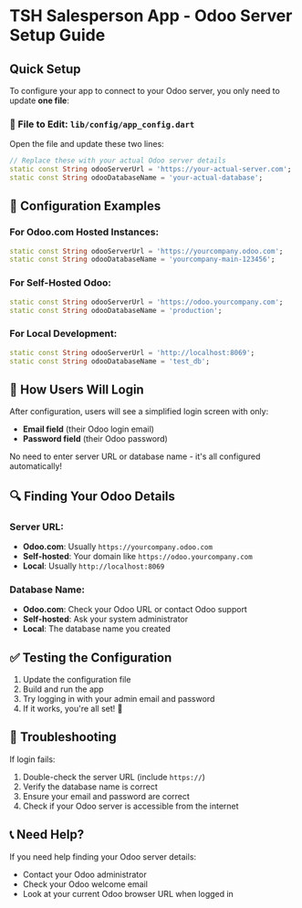 # TSH Salesperson App - Odoo Server Setup Guide

## Quick Setup

To configure your app to connect to your Odoo server, you only need to update **one file**:

### 📁 File to Edit: `lib/config/app_config.dart`

Open the file and update these two lines:

```dart
// Replace these with your actual Odoo server details
static const String odooServerUrl = 'https://your-actual-server.com';
static const String odooDatabaseName = 'your-actual-database';
```

## 🔧 Configuration Examples

### For Odoo.com Hosted Instances:
```dart
static const String odooServerUrl = 'https://yourcompany.odoo.com';
static const String odooDatabaseName = 'yourcompany-main-123456';
```

### For Self-Hosted Odoo:
```dart
static const String odooServerUrl = 'https://odoo.yourcompany.com';
static const String odooDatabaseName = 'production';
```

### For Local Development:
```dart
static const String odooServerUrl = 'http://localhost:8069';
static const String odooDatabaseName = 'test_db';
```

## 📱 How Users Will Login

After configuration, users will see a simplified login screen with only:
- **Email field** (their Odoo login email)
- **Password field** (their Odoo password)

No need to enter server URL or database name - it's all configured automatically!

## 🔍 Finding Your Odoo Details

### Server URL:
- **Odoo.com**: Usually `https://yourcompany.odoo.com`
- **Self-hosted**: Your domain like `https://odoo.yourcompany.com`
- **Local**: Usually `http://localhost:8069`

### Database Name:
- **Odoo.com**: Check your Odoo URL or contact Odoo support
- **Self-hosted**: Ask your system administrator
- **Local**: The database name you created

## ✅ Testing the Configuration

1. Update the configuration file
2. Build and run the app
3. Try logging in with your admin email and password
4. If it works, you're all set! 🎉

## 🚨 Troubleshooting

If login fails:
1. Double-check the server URL (include `https://`)
2. Verify the database name is correct
3. Ensure your email and password are correct
4. Check if your Odoo server is accessible from the internet

## 📞 Need Help?

If you need help finding your Odoo server details:
- Contact your Odoo administrator
- Check your Odoo welcome email
- Look at your current Odoo browser URL when logged in 
